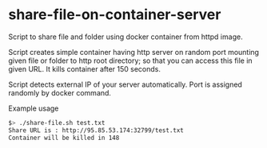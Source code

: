 # share-file-on-container-server
Script to share file and folder using docker container from httpd image.

Script creates simple container having http server on random port mounting given file or folder to http root directory; so that you can access this file in given URL. It kills container after 150 seconds. 

Script detects external IP of your server automatically. Port is assigned randomly by docker command.

Example usage

```bash
$> ./share-file.sh test.txt
Share URL is : http://95.85.53.174:32799/test.txt
Container will be killed in 148
```

 


 
